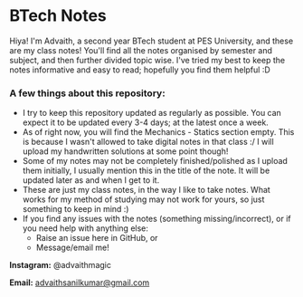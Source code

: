 # BTech Notes

Hiya! I'm Advaith, a second year BTech student at PES University, and these are my class notes! 
You'll find all the notes organised by semester and subject, and then further divided topic wise. I've tried my best to keep the notes informative and easy to read; hopefully you find them helpful :D

### A few things about this repository:
- I try to keep this repository updated as regularly as possible. You can expect it to be updated every 3-4 days; at the latest once a week.
- As of right now, you will find the Mechanics - Statics section empty. This is because I wasn't allowed to take digital notes in that class :/ I will upload my handwritten solutions at some point though!
- Some of my notes may not be completely finished/polished as I upload them initially, I usually mention this in the title of the note. It will be updated later as and when I get to it.
- These are just my class notes, in the way I like to take notes. What works for my method of studying may not work for yours, so just something to keep in mind :)
- If you find any issues with the notes (something missing/incorrect), or if you need help with anything else:
    - Raise an issue here in GitHub, or
    - Message/email me!

**Instagram:** @advaithmagic

**Email:** advaithsanilkumar@gmail.com

